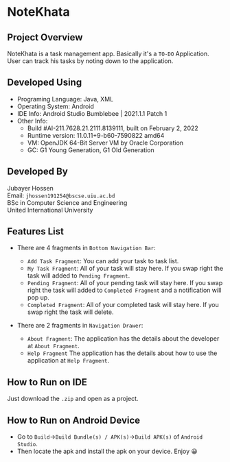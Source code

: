 # NoteKhata

## Project Overview
NoteKhata is a task management app. Basically it's a `TO-DO` Application. User can track his tasks by noting down to the application.

## Developed Using
* Programing Language: Java, XML
* Operating System: Android
* IDE Info: Android Studio Bumblebee | 2021.1.1 Patch 1
* Other Info:   
    * Build #AI-211.7628.21.2111.8139111, built on February 2, 2022
    * Runtime version: 11.0.11+9-b60-7590822 amd64
    * VM: OpenJDK 64-Bit Server VM by Oracle Corporation
    * GC: G1 Young Generation, G1 Old Generation

## Developed By
  Jubayer Hossen  
  Email: `jhossen191254@bscse.uiu.ac.bd`  
  BSc in Computer Science and Engineering  
  United International University

## Features List

* There are 4 fragments in `Bottom Navigation Bar`:
  * `Add Task Fragment`: You can add your task to task list.
  * `My Task Fragment`: All of your task will stay here. If you swap right the task will added to `Pending Fragment`.
  * `Pending Fragment`: All of your pending task will stay here. If you swap right the task will added to `Completed Fragment` and a notification will pop up.
  * `Completed Fragment`: All of your completed task will stay here. If you swap right the task will delete.

* There are 2 fragments in `Navigation Drawer`:
  * `About Fragment`: The application has the details about the developer at `About Fragment`.
  * `Help Fragment` The application has the details about how to use the application at `Help Fragment`.

## How to Run on IDE
Just download the `.zip` and open as a project.

## How to Run on Android Device
* Go to `Build`->`Build Bundle(s) / APK(s)`->`Build APK(s)` of `Android Studio`.  
* Then locate the apk and install the apk on your device. Enjoy :grinning:

